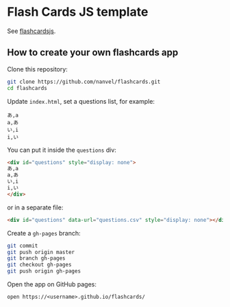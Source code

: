 # Flash Cards JS template

See [flashcardsjs](https://github.com/nanvel/flashcardsjs).

## How to create your own flashcards app

Clone this repository:
```bash
git clone https://github.com/nanvel/flashcards.git
cd flashcards
```

Update `index.html`, set a questions list, for example:
```csv
あ,a
a,あ
い,i
i,い
```

You can put it inside the `questions` div:
```html
<div id="questions" style="display: none">
あ,a
a,あ
い,i
i,い
</div>
```
or in a separate file:
```html
<div id="questions" data-url="questions.csv" style="display: none"></div>
```

Create a `gh-pages` branch:
```bash
git commit
git push origin master
git branch gh-pages
git checkout gh-pages
git push origin gh-pages
```

Open the app on GitHub pages:
```
open https://<username>.github.io/flashcards/
```
